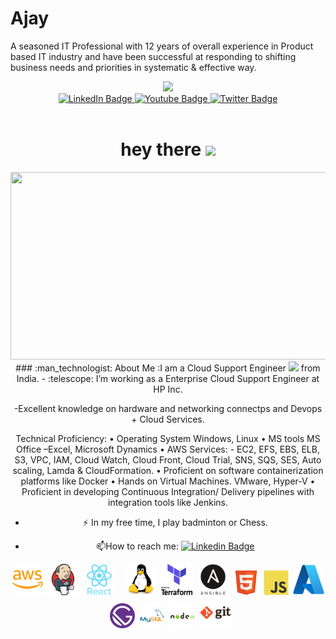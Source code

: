 # Ajay
 A seasoned IT Professional with 12 years of overall experience in Product based IT industry and have been successful at responding to shifting business needs and priorities in systematic &amp; effective way.
<div id="header" align="center">
  <img src="https://media.giphy.com/media/Xbn8ZbO95YeOJQtJz7/giphy.gif" width="400"/>
<div id="badges">
  <a href="https://www.linkedin.com/in/ajay-k-b5860013/">
    <img src="https://img.shields.io/badge/LinkedIn-blue?style=for-the-badge&logo=linkedin&logoColor=white" alt="LinkedIn Badge"/>
  </a>
  <a href="your-youtube-URL">
    <img src="https://img.shields.io/badge/YouTube-red?style=for-the-badge&logo=youtube&logoColor=white" alt="Youtube Badge"/>
  </a>
  <a href="your-twitter-URL">
    <img src="https://img.shields.io/badge/Twitter-blue?style=for-the-badge&logo=twitter&logoColor=white" alt="Twitter Badge"/>
  </a>
</div>
<img src="https://komarev.com/ghpvc/?username=Ajay &style=flat-square&color=blue" alt=""/>
<h1>
  hey there
  <img src="https://media.giphy.com/media/hvRJCLFzcasrR4ia7z/giphy.gif" width="30px"/>
</h1>
<div align="center">
  <img src="https://media.giphy.com/media/dWesBcTLavkZuG35MI/giphy.gif" width="600" height="300"/>
</div>
 ### :man_technologist: About Me :I am a Cloud Support Engineer <img src="https://media.giphy.com/media/kgUkCLMu3xhw1T6txv/giphy-downsized-large.gif" width="30"> from India.
- :telescope: I’m working as a Enterprise Cloud Support Engineer at HP Inc.

-Excellent knowledge on hardware and networking connectps and Devops + Cloud Services. 

 Technical Proficiency:
• Operating System Windows, Linux
• MS tools MS Office –Excel, Microsoft Dynamics
• AWS Services: - EC2, EFS, EBS, ELB, S3, VPC, IAM, Cloud Watch, Cloud Front, Cloud Trial,
SNS, SQS, SES, Auto scaling, Lamda & CloudFormation.
• Proficient on software containerization platforms like Docker
• Hands on Virtual Machines. VMware, Hyper-V
• Proficient in developing Continuous Integration/ Delivery pipelines with integration tools like Jenkins.
 
- :zap: In my free time, I play badminton or Chess.

- :mailbox:How to reach me: [![Linkedin Badge](https://img.shields.io/badge/-Ajay-blue?style=flat&logo=Linkedin&logoColor=white)](https://www.linkedin.com/in/ajay-k-b5860013)
 <div>
  <img src="https://github.com/devicons/devicon/blob/master/icons/amazonwebservices/amazonwebservices-plain-wordmark.svg" title="AWS" alt="AWS" width="50" height="50"/>&nbsp;
  <img src="https://github.com/devicons/devicon/blob/master/icons/jenkins/jenkins-original.svg" title="Jenkins" alt="Jenkins" width="50" height="50"/>&nbsp;
  <img src="https://github.com/devicons/devicon/blob/master/icons/react/react-original-wordmark.svg" title="React" alt="React" width="50" height="50"/>&nbsp;
  <https://github.com/devicons/devicon/blob/master/icons/github/github-original-wordmark.svg" title="GitHub" alt="Github" width="50" height="50"/>&nbsp;
  <img src="https://github.com/devicons/devicon/blob/master/icons/linux/linux-original.svg" title="Linux" alt="Linux" width="50" height="50"/>&nbsp;
  <img src="https://github.com/devicons/devicon/blob/master/icons/terraform/terraform-original-wordmark.svg" title="Terraform" alt="Terraform " width="50" height="50"/>&nbsp;
  <img src="https://github.com/devicons/devicon/blob/master/icons/ansible/ansible-original-wordmark.svg"  title="Ansible" alt="Ansible" width="50" height="50"/>&nbsp;
  <img src="https://github.com/devicons/devicon/blob/master/icons/html5/html5-original.svg" title="HTML5" alt="HTML" width="40" height="40"/>&nbsp;
  <img src="https://github.com/devicons/devicon/blob/master/icons/javascript/javascript-original.svg" title="JavaScript" alt="JavaScript" width="40" height="40"/>&nbsp;
  <img src="https://github.com/devicons/devicon/blob/master/icons/azure/azure-original.svg" title="Azure" alt="Azure" width="50" height="50"/>&nbsp;
  <img src="https://github.com/devicons/devicon/blob/master/icons/gatsby/gatsby-original.svg" title="Gatsby"  alt="Gatsby" width="40" height="40"/>&nbsp;
  <img src="https://github.com/devicons/devicon/blob/master/icons/mysql/mysql-original-wordmark.svg" title="MySQL"  alt="MySQL" width="40" height="40"/>&nbsp;
  <img src="https://github.com/devicons/devicon/blob/master/icons/nodejs/nodejs-original-wordmark.svg" title="NodeJS" alt="NodeJS" width="40" height="40"/>&nbsp;
  <img src="https://github.com/devicons/devicon/blob/master/icons/git/git-original-wordmark.svg" title="Git" **alt="Git" width="50" height="50"/>
</div>
<!-- BLOG-POST-LIST:START -->
<!-- BLOG-POST-LIST:END -->
 
